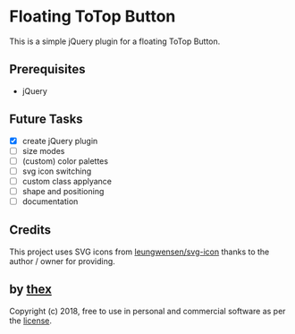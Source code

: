 # Floating ToTop Button
This is a simple jQuery plugin for a floating ToTop Button.

## Prerequisites
* jQuery

## Future Tasks
- [x] create jQuery plugin
- [ ] size modes
- [ ] (custom) color palettes
- [ ] svg icon switching
- [ ] custom class applyance
- [ ] shape and positioning
- [ ] documentation

## Credits
This project uses SVG icons from [leungwensen/svg-icon](https://github.com/leungwensen/svg-icon) thanks to the author / owner for providing.

## by [thex](https://github.com/thexmanxyz)
Copyright (c) 2018, free to use in personal and commercial software as per the [license](/LICENSE.md).
